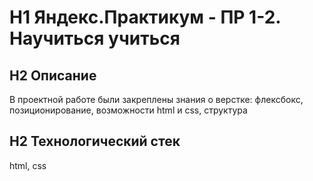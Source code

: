 # H1 Яндекс.Практикум - ПР 1-2. Научиться учиться  
## H2 Описание  
В проектной работе были закреплены знания о верстке: флексбокс, позиционирование, возможности html и css, структура  
## H2 Технологический стек
html, css
